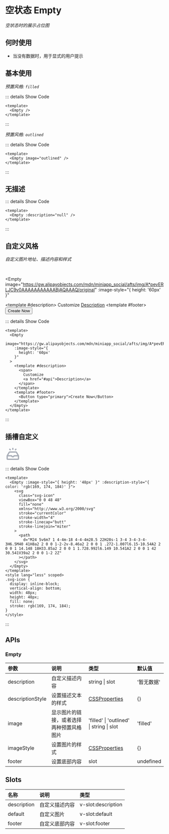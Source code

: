 # 空状态 Empty

<GlobalElement />

*空状态时的展示占位图*

## 何时使用

- 当没有数据时，用于显式的用户提示

## 基本使用

*预置风格: `filled`*

<Empty />

::: details Show Code

```vue
<template>
  <Empty />
</template>
```

:::

*预置风格: `outlined`*

<Empty image="outlined" />

::: details Show Code

```vue
<template>
  <Empty image="outlined" />
</template>
```

:::

## 无描述

<Empty :description="null" />

::: details Show Code

```vue
<template>
  <Empty :description="null" />
</template>
```

:::

## 自定义风格

*自定义图片地址、描述内容和样式*

<br/>

<Empty
  image="https://gw.alipayobjects.com/mdn/miniapp_social/afts/img/A*pevERLJC9v0AAAAAAAAAAABjAQAAAQ/original"
  :image-style="{
    height: '60px'
  }"
>
  <template #description>
    <span>
      Customize
      <a href="#api">Description</a>
    </span>
  </template>
  <template #footer>
    <Button type="primary">Create Now</Button>
  </template>
</Empty>

::: details Show Code

```vue
<template>
  <Empty
    image="https://gw.alipayobjects.com/mdn/miniapp_social/afts/img/A*pevERLJC9v0AAAAAAAAAAABjAQAAAQ/original"
    :image-style="{
      height: '60px'
    }"
  >
    <template #description>
      <span>
        Customize
        <a href="#api">Description</a>
      </span>
    </template>
    <template #footer>
      <Button type="primary">Create Now</Button>
    </template>
  </Empty>
</template>
```

:::

## 插槽自定义

<Empty :image-style="{ height: '48px' }" :description-style="{ color: 'rgb(169, 174, 184)' }">
  <svg
    class="svg-icon"
    viewBox="0 0 48 48"
    fill="none"
    xmlns="http://www.w3.org/2000/svg"
    stroke="currentColor"
    stroke-width="4"
    stroke-linecap="butt"
    stroke-linejoin="miter"
  >
    <path
      d="M24 5v6m7 1 4-4m-18 4-4-4m28.5 22H28s-1 3-4 3-4-3-4-3H6.5M40 41H8a2 2 0 0 1-2-2v-8.46a2 2 0 0 1 .272-1.007l6.15-10.54A2 2 0 0 1 14.148 18H33.85a2 2 0 0 1 1.728.992l6.149 10.541A2 2 0 0 1 42 30.541V39a2 2 0 0 1-2 2Z"
    ></path>
  </svg>
</Empty>

<style lang="less" scoped>
.svg-icon {
  display: inline-block;
  vertical-align: bottom;
  width: 48px;
  height: 48px;
  fill: none;
  stroke: rgb(169, 174, 184);
}
</style>

::: details Show Code

```vue
<template>
  <Empty :image-style="{ height: '48px' }" :description-style="{ color: 'rgb(169, 174, 184)' }">
    <svg
      class="svg-icon"
      viewBox="0 0 48 48"
      fill="none"
      xmlns="http://www.w3.org/2000/svg"
      stroke="currentColor"
      stroke-width="4"
      stroke-linecap="butt"
      stroke-linejoin="miter"
    >
      <path
        d="M24 5v6m7 1 4-4m-18 4-4-4m28.5 22H28s-1 3-4 3-4-3-4-3H6.5M40 41H8a2 2 0 0 1-2-2v-8.46a2 2 0 0 1 .272-1.007l6.15-10.54A2 2 0 0 1 14.148 18H33.85a2 2 0 0 1 1.728.992l6.149 10.541A2 2 0 0 1 42 30.541V39a2 2 0 0 1-2 2Z"
      ></path>
    </svg>
  </Empty>
</template>
<style lang="less" scoped>
.svg-icon {
  display: inline-block;
  vertical-align: bottom;
  width: 48px;
  height: 48px;
  fill: none;
  stroke: rgb(169, 174, 184);
}
</style>
```

:::

## APIs

### Empty

参数 | 说明 | 类型 | 默认值
:-- | :-- | :-- | :--
description | 自定义描述内容 | string &#124; slot | '暂无数据'
descriptionStyle | 设置描述文本的样式 | [CSSProperties](https://cn.vuejs.org/api/utility-types.html#cssproperties) | {}
image | 显示图片的链接，或者选择两种预置风格图片 | 'filled' &#124; 'outlined' &#124; string &#124; slot  | 'filled'
imageStyle | 设置图片的样式 | [CSSProperties](https://cn.vuejs.org/api/utility-types.html#cssproperties) | {}
footer | 设置底部内容 | slot | undefined

## Slots

名称 | 说明 | 类型
:-- | :-- | :--
description | 自定义描述内容 | v-slot:description
default | 自定义图片 | v-slot:default
footer | 自定义底部内容 | v-slot:footer
